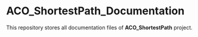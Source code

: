 # ACO_ShortestPath_Documentation

This repository stores all documentation files of __ACO_ShortestPath__ project.

